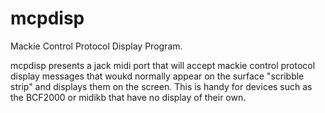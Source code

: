 # mcpdisp
Mackie Control Protocol Display Program.

mcpdisp presents a jack midi port that will accept mackie control protocol display
messages that woukd normally appear on the surface "scribble strip" and displays them
on the screen. This is handy for devices such as the BCF2000 or midikb that have no
display of their own.
